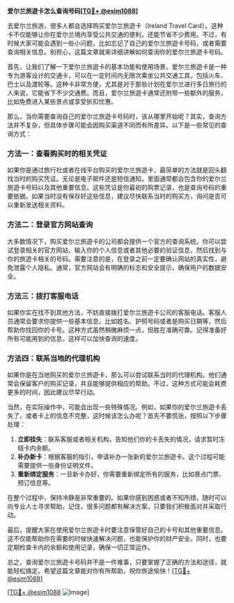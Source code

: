 **爱尔兰旅遊卡怎么查询号码[[TG💪+ @esim1088](https://t.me/s/esim1088)]**

去爱尔兰旅游，很多人都会选择购买爱尔兰旅遊卡（Ireland Travel Card）。这种卡不仅能够让你在爱尔兰境内享受公共交通的便利，还能节省不少费用。不过，有时候大家可能会遇到一些小问题，比如忘记了自己的爱尔兰旅遊卡号码，或者需要查询相关信息。别担心，这篇文章就来详细讲解如何查询你的爱尔兰旅遊卡号码。

首先，让我们了解一下爱尔兰旅遊卡的基本功能和使用场景。爱尔兰旅遊卡是一种专为游客设计的交通卡，可以在一定时间内无限次乘坐公共交通工具，包括火车、巴士以及渡轮等。这种卡非常方便，尤其是对于那些计划在爱尔兰进行多日旅行的人来说，它能省下不少交通费。而且，爱尔兰旅遊卡通常还附带一些额外的服务，比如免费进入某些景点或享受折扣优惠。

那么，当你需要查询自己的爱尔兰旅遊卡号码时，该从哪里开始呢？其实，查询方法并不复杂，但具体步骤可能会因购买渠道不同而有所差异。以下是一些常见的查询方式：

### 方法一：查看购买时的相关凭证

如果你是通过旅行社或者在线平台购买的爱尔兰旅遊卡，最简单的方法就是回头翻找当时的购买凭证。无论是电子邮件还是短信通知，里面通常都会包含你的爱尔兰旅遊卡号码以及其他重要信息。这些凭证是你最初的购票记录，也是查询号码的重要依据。如果当时没有保存好这些信息，建议尽快联系当时的购买方，询问是否可以重新发送相关资料。

### 方法二：登录官方网站查询

大多数情况下，购买爱尔兰旅遊卡的公司都会提供一个官方的查询系统。你可以尝试登录相关的官方网站，输入你的个人信息或者其他必要的验证信息，然后找到与你的旅遊卡相关的号码。需要注意的是，在登录之前一定要确认网站的真实性，避免泄露个人隐私。通常，官方网站会有明确的标志和安全提示，确保用户的数据安全。

### 方法三：拨打客服电话

如果你实在找不到其他方法，不妨直接拨打爱尔兰旅遊卡公司的客服电话。客服人员通常会要求你提供一些基本信息，比如姓名、护照号码或者是购买日期等，然后帮助你找回你的卡号。这种方式虽然稍微麻烦一点，但胜在准确可靠。记得准备好所有可能用到的信息，这样可以加快查询的速度。

### 方法四：联系当地的代理机构

如果你是在当地购买的爱尔兰旅遊卡，那么可以尝试联系当时的代理机构。他们通常会保留客户的购买记录，并且能够提供相应的帮助。不过，这种方式可能会耗费更多的时间，因此建议尽早行动。

当然，在实际操作中，可能会出现一些特殊情况。例如，如果你的爱尔兰旅遊卡丢失了，或者卡上的信息不完整，这时候该怎么办呢？首先不要慌张，按照以下步骤处理：

1. **立即挂失**：联系客服或者相关机构，告知他们你的卡丢失的情况，请求暂时冻结卡内余额。
2. **补办新卡**：根据客服的指引，申请补办一张新的爱尔兰旅遊卡。这个过程可能需要提供一些身份证明文件。
3. **重新绑定服务**：一旦新卡办好，你需要重新绑定所有的服务，比如景点门票、预订信息等。

在整个过程中，保持冷静是非常重要的。如果你感到困惑或者不知所措，随时可以向专业人士寻求帮助。记住，很多问题都有解决方案，只要我们积极面对并采取行动。

最后，提醒大家在使用爱尔兰旅遊卡时要注意保管好自己的卡号和其他重要信息。这不仅能帮助你在需要的时候快速解决问题，也能保护你的财产安全。同时，也要定期检查卡内的余额和使用记录，确保一切正常运作。

总之，查询爱尔兰旅遊卡号码并不是一件难事，只要掌握了正确的方法和途径，就能轻松搞定。希望这篇文章能对你有所帮助，祝你旅途愉快！[[TG💪+ @esim1088](https://t.me/s/esim1088)]

[[TG💪+ @esim1088](https://t.me/s/esim1088) ![Image](https://i.postimg.cc/4NQfJmqS/Snipaste-2025-05-13-00-14-12.png)]